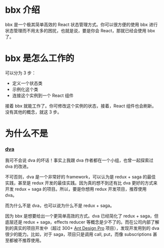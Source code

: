 # bbx 介绍

bbx 是一个极其简单高效的 React 状态管理方式。你可以很方便的使用 bbx 进行状态管理而不用太多的困扰，也就是说，要是你会 React，那就已经会使用 bbx 了。

# bbx 是怎么工作的

可以分为 3 步：

- 定义一个状态类
- 示例化这个类
- 连接这个实例到一个 React 组件

接着 bbx 就能工作了。你可修改这个实例的状态，接着，React 组件也会刷新。没有其他的概念，就这 3 步。


# 为什么不是

### [dva](https://dvajs.com/)

我可不会说 dva 的坏话！事实上我跟 dva 作者都在一个小组，也曾一起探索过 dva 的改进。

不可否则，dva 是一个非常好的 framework，可以认为是 redux + saga 的最佳实践，甚至是 redux 开发的最佳实践。因为真的想不到还有比 dva 更好的方式来开发 redux + saga 的项目。所以，要是你想用 redux 开发项目，推荐使用 dva。

而为什么不是 dva，也可以说为什么不是 redux + saga。

因为 bbx 是想要给出一个更简单高效的方式。dva 已经简化了 redux + saga，但底层还是 redux + saga，effects reducer 等概念是少不了的。而在公司内部了解到的真实的项目开发中（超过 300+ [Ant Design Pro](http://pro.ant.design/) 项目），发现开发用到的 dva 很少的能力。比如，对于 saga，项目只是调用 call, put，而像 subscriptions 甚至都被不推荐使用。